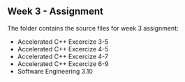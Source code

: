 ## Week 3 - Assignment

The folder contains the source files for week 3 assignment:
- Accelerated C++ Excercize 3-5
- Accelerated C++ Excercize 4-5
- Accelerated C++ Excercize 4-7
- Accelerated C++ Excercize 6-9
- Software Engineering 3.10